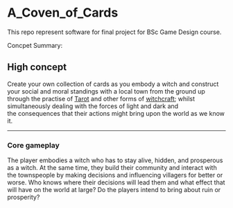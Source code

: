 # A_Coven_of_Cards
 This repo represent software for final project for BSc Game Design course. 


Concpet Summary:
## **High concept**

Create your own collection of cards as you embody a witch and construct your social and moral standings with a local town from the ground up through the practise of [Tarot](https://www.notion.so/Research-and-Context-b7ec1e72273841f3b14b03be194c258e) and other forms of [witchcraft](https://www.notion.so/Research-and-Context-b7ec1e72273841f3b14b03be194c258e); whilst simultaneously dealing with the forces of light and dark and the consequences that their actions might bring upon the world as we know it.

---

### **Core gameplay**

The player embodies a witch who has to stay alive, hidden, and prosperous as a witch. At the same time, they build their community and interact with the townspeople by making decisions and influencing villagers for better or worse. Who knows where their decisions will lead them and what effect that will have on the world at large? Do the players intend to bring about ruin or prosperity?
